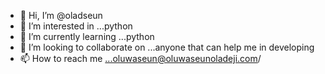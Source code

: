 - 👋 Hi, I’m @oladseun
- 👀 I’m interested in ...python
- 🌱 I’m currently learning ...python
- 💞️ I’m looking to collaborate on ...anyone that can help me in developing
- 📫 How to reach me ...oluwaseun@oluwaseunoladeji.com/

<!---
oladseun/oladseun is a ✨ special ✨ repository because its `README.md` (this file) appears on your GitHub profile.
You can click the Preview link to take a look at your changes.
--->
